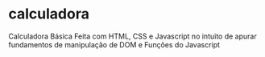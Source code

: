 # calculadora
Calculadora Básica Feita com HTML, CSS e Javascript no intuito de apurar fundamentos de manipulação de DOM e Funções do Javascript
